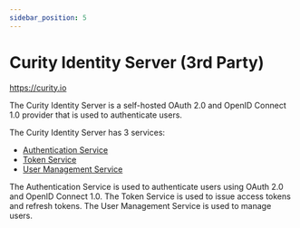 ```yaml
---
sidebar_position: 5
---
```


# Curity Identity Server (3rd Party)
https://curity.io

The Curity Identity Server is a self-hosted OAuth 2.0 and OpenID Connect 1.0 provider that is used to authenticate users.

The Curity Identity Server has 3 services:
- [Authentication Service](https://curity.io/product/authentication-service)
- [Token Service](https://curity.io/product/token-service/)
- [User Management Service](https://curity.io/product/user-management-service/)

The Authentication Service is used to authenticate users using OAuth 2.0 and OpenID Connect 1.0. The Token Service is used to issue access tokens and refresh tokens. The User Management Service is used to manage users.
